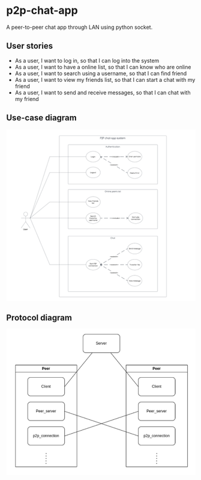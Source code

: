 # p2p-chat-app
A peer-to-peer chat app through LAN using python socket.

## User stories
* As a user, I want to log in, so that I can log into the system
* As a user, I want to have a online list, so that I can know who are online
* As a user, I want to search using a username, so that I can find friend
* As a user, I want to view my friends list, so that I can start a chat with my friend
* As a user, I want to send and receive messages, so that I can chat with my friend

## Use-case diagram
![Use-case diagram](https://github.com/TanLoc-CS/p2p-chat-app/blob/main/UseCaseDiagram.png?raw=true)

## Protocol diagram
![Use-case diagram](https://github.com/TanLoc-CS/p2p-chat-app/blob/main/Protocol.png?raw=true)
